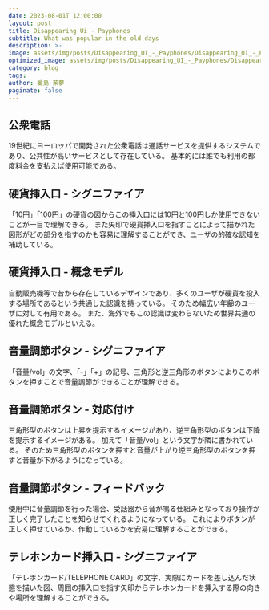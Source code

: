 ```yaml
---
date: 2023-08-01T 12:00:00
layout: post
title: Disappearing Ui - Payphones
subtitle: What was popular in the old days
description: >-
image: assets/img/posts/Disappearing_UI_-_Payphones/Disappearing_UI_-_Payphones.jpg
optimized_image: assets/img/posts/Disappearing_UI_-_Payphones/Disappearing_UI_-_Payphones_resized_thumbnail.jpg
category: blog
tags: 
author: 愛島 茉夢
paginate: false
---
```


## 公衆電話

19世紀にヨーロッパで開発された公衆電話は通話サービスを提供するシステムであり、公共性が高いサービスとして存在している。
基本的には誰でも利用の都度料金を支払えば使用可能である。

## 硬貨挿入口 - シグニファイア

「10円」「100円」の硬貨の図からこの挿入口には10円と100円しか使用できないことが一目で理解できる。
また矢印で硬貨挿入口を指すことによって描かれた図形がどの部分を指すのかも容易に理解することができ、ユーザの的確な認知を補助している。


## 硬貨挿入口 - 概念モデル

自動販売機等で昔から存在しているデザインであり、多くのユーザが硬貨を投入する場所であるという共通した認識を持っている。
そのため幅広い年齢のユーザに対して有用である。
また、海外でもこの認識は変わらないため世界共通の優れた概念モデルといえる。

## 音量調節ボタン - シグニファイア

「音量/vol」の文字、「-」「+」の記号、三角形と逆三角形のボタンによりこのボタンを押すことで音量調節ができることが理解できる。

## 音量調節ボタン - 対応付け

三角形型のボタンは上昇を提示するイメージがあり、逆三角形型のボタンは下降を提示するイメージがある。
加えて「音量/vol」という文字が隣に書かれている。
そのため三角形型のボタンを押すと音量が上がり逆三角形型のボタンを押すと音量が下がるようになっている。

## 音量調節ボタン - フィードバック

使用中に音量調節を行った場合、受話器から音が鳴る仕組みとなっており操作が正しく完了したことを知らせてくれるようになっている。
これによりボタンが正しく押せているか、作動しているかを安易に理解することができる。

## テレホンカード挿入口 - シグニファイア

「テレホンカード/TELEPHONE CARD」の文字、実際にカードを差し込んだ状態を描いた図、周囲の挿入口を指す矢印からテレホンカードを挿入する際の向きや場所を理解することができる。